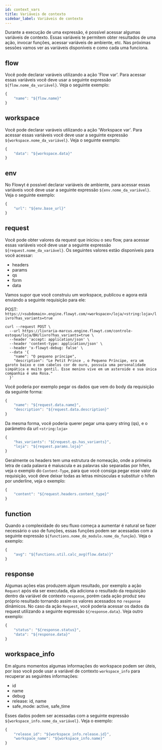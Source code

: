 ```yaml
---
id: context_vars
title: Variáveis de contexto
sidebar_label: Variáveis de contexto
---
```


Durante a execução de uma expressão, é possível acessar algumas variáveis de contexto. Essas variáveis te permitem obter resultados de uma ação, invocar funções, acessar variáveis de ambiente, etc. Nas próximas sessões vamos ver as variáveis disponíveis e como cada uma funciona.

## flow

Você pode declarar varáveis utilizando a ação 'Flow var'. Para acessar essas variáveis você deve usar a seguinte expressão `${flow.nome_da_variável}`. Veja o seguinte exemplo:

```javascript
{
    "name": "${flow.name}"
}
```

## workspace

Você pode declarar varáveis utilizando a ação 'Workspace var'. Para acessar essas variáveis você deve usar a seguinte expressão `${workspace.nome_da_variável}`. Veja o seguinte exemplo:

```javascript
{
    "data": "${workspace.data}"
}
```

## env

No Flowyt é possível declarar variáveis de ambiente, para acessar essas variáveis você deve usar a seguinte expressão `${env.nome_da_variável}`. Veja o seguinte exemplo:

```javascript
{
    "url": "${env.base_url}"
}
```

## request

Você pode obter valores da request que iniciou o seu flow, para acessar essas variáveis você deve usar a seguinte expressão `${request.nome_da_variável}`. Os seguintes valores estão disponíveis para você acessar:

* headers
* params
* qs
* form
* data

Vamos supor que você construiu um workspace, publicou e agora está enviando a seguinte requisição para ele:

POST: `https://<subdomain>.engine.flowyt.com/<workspace>/loja/<string:loja>/livro?has_variants=true`

```
curl --request POST \
  --url https://livraria-marcus.engine.flowyt.com/controle-estoque/loja/BH/livro?has_variants=true \
  --header 'accept: application/json' \
  --header 'content-type: application/json' \
  --header 'x-flowyt-debug: false' \
  --data '{
    "name": "O pequeno príncipe",
    "description": "Le Petit Prince , o Pequeno Príncipe, era um garoto baixo e com cabelos cor de ouro, possuía uma personalidade simpática e muito gentil. Esse menino vive em um asteroide e sua única companhia é uma Rosa."
  }'
```

Você poderia por exemplo pegar os dados que vem do body da requisição da seguinte forma:

```javascript
{
    "name": "${request.data.name}",
    "description": "${request.data.description}"
}
```

Da mesma forma, você poderia querer pegar uma query string (qs), e o parâmetro da url `<string:loja>`

```javascript
{
    "has_variants": "${request.qs.has_variants}",
    "loja": "${request.params.loja}"
}
```

Geralmente os headers tem uma estrutura de nomeação, onde a primeira letra de cada palavra é maiuscula e as palavras são separadas por hífen, veja o exemplo do `Content-Type`, para que você consiga pegar esse valor da requisição, você deve deixar todas as letras minúsculas e substituir o hífen por underline, veja o exemplo:

```javascript
{
    "content": "${request.headers.content_type}"
}
```

## function

Quando a complexidade do seu fluxo começa a aumentar é natural se fazer necessário o uso de funções, essas funções podem ser acessadas com a seguinte expressão `${functions.nome_do_modulo.nome_da_função}`. Veja o exemplo:

```javascript
{
    "avg": "${functions.util.calc_avg(flow.data)}"
}
```

## response

Algumas ações elas produzem algum resultado, por exemplo a ação `Request` após ela ser executada, ela adiciona o resultado da requisição dentro da variável de contexto `response`, porém cada ação produz seu próprio resultado tornando assim os valores acessados no `response` dinâmicos. No caso da ação `Request`, você poderia acessar os dados da request utilizando a seguinte expressão `${response.data}`. Veja outro exemplo:

```javascript
{
    "status": "${response.status}",
    "data": "${response.data}"
}
```

## workspace_info

Em alguns momentos algumas informações do workspace podem ser úteis, por isso você pode usar a variável de contexto `workspace_info` para recuperar as seguintes informações:

* id
* name
* debug
* release: id, name
* safe_mode: active, safe_time

Esses dados podem ser acessadas com a seguinte expressão `${workspace_info.nome_da_variável}`. Veja o exemplo:

```javascript
{
    "release_id": "${workspace_info.release.id}",
    "workspace_name": "${workspace_info.name}"
}
```
